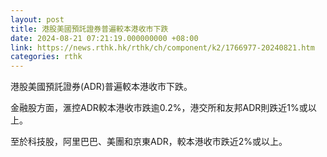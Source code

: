 ```yaml
---
layout: post
title: 港股美國預託證券普遍較本港收市下跌
date: 2024-08-21 07:21:19.000000000 +08:00
link: https://news.rthk.hk/rthk/ch/component/k2/1766977-20240821.htm
categories: rthk
---
```


港股美國預託證券(ADR)普遍較本港收市下跌。

金融股方面，滙控ADR較本港收市跌逾0.2%，港交所和友邦ADR則跌近1%或以上。

至於科技股，阿里巴巴、美團和京東ADR，較本港收市跌近2%或以上。
